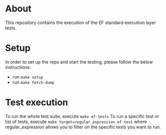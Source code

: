 # About

This repository contains the execution of the EF standard execution layer tests.

# Setup
In order to set up the repo and start the testing, please follow the below instructions:
- run `make setup`
- run `make fetch-dump`

# Test execution
To run the whole test suite, execute `make ef-tests`
To run a specific test or list of tests, execute `make target=regular_expression ef-test` where 
regular_expression allows you to filter on the specific tests you want to run.
